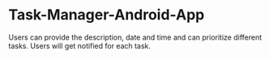 # Task-Manager-Android-App
Users can provide the description, date and time and can prioritize different tasks.
Users will get notified for each task.

